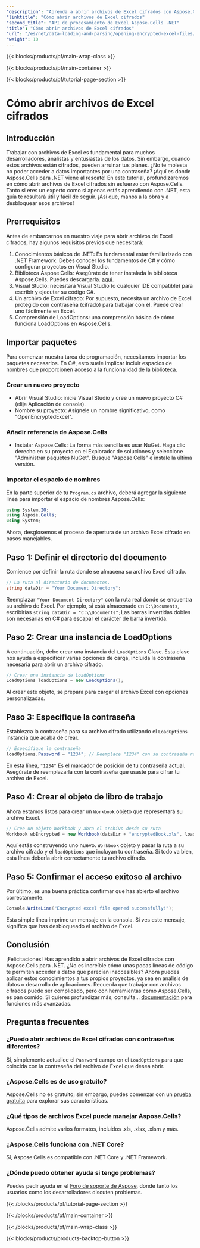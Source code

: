 ```yaml
---
"description": "Aprenda a abrir archivos de Excel cifrados con Aspose.Cells para .NET con esta guía paso a paso. Libere sus datos."
"linktitle": "Cómo abrir archivos de Excel cifrados"
"second_title": "API de procesamiento de Excel Aspose.Cells .NET"
"title": "Cómo abrir archivos de Excel cifrados"
"url": "/es/net/data-loading-and-parsing/opening-encrypted-excel-files/"
"weight": 10
---
```


{{< blocks/products/pf/main-wrap-class >}}

{{< blocks/products/pf/main-container >}}

{{< blocks/products/pf/tutorial-page-section >}}

# Cómo abrir archivos de Excel cifrados

## Introducción
Trabajar con archivos de Excel es fundamental para muchos desarrolladores, analistas y entusiastas de los datos. Sin embargo, cuando estos archivos están cifrados, pueden arruinar tus planes. ¿No te molesta no poder acceder a datos importantes por una contraseña? ¡Aquí es donde Aspose.Cells para .NET viene al rescate! En este tutorial, profundizaremos en cómo abrir archivos de Excel cifrados sin esfuerzo con Aspose.Cells. Tanto si eres un experto como si apenas estás aprendiendo con .NET, esta guía te resultará útil y fácil de seguir. ¡Así que, manos a la obra y a desbloquear esos archivos!
## Prerrequisitos
Antes de embarcarnos en nuestro viaje para abrir archivos de Excel cifrados, hay algunos requisitos previos que necesitará:
1. Conocimientos básicos de .NET: Es fundamental estar familiarizado con .NET Framework. Debes conocer los fundamentos de C# y cómo configurar proyectos en Visual Studio.
2. Biblioteca Aspose.Cells: Asegúrate de tener instalada la biblioteca Aspose.Cells. Puedes descargarla. [aquí](https://releases.aspose.com/cells/net/).
3. Visual Studio: necesitará Visual Studio (o cualquier IDE compatible) para escribir y ejecutar su código C#.
4. Un archivo de Excel cifrado: Por supuesto, necesita un archivo de Excel protegido con contraseña (cifrado) para trabajar con él. Puede crear uno fácilmente en Excel.
5. Comprensión de LoadOptions: una comprensión básica de cómo funciona LoadOptions en Aspose.Cells.
## Importar paquetes
Para comenzar nuestra tarea de programación, necesitamos importar los paquetes necesarios. En C#, esto suele implicar incluir espacios de nombres que proporcionen acceso a la funcionalidad de la biblioteca.
### Crear un nuevo proyecto
- Abrir Visual Studio: inicie Visual Studio y cree un nuevo proyecto C# (elija Aplicación de consola).
- Nombre su proyecto: Asígnele un nombre significativo, como "OpenEncryptedExcel".
### Añadir referencia de Aspose.Cells
- Instalar Aspose.Cells: La forma más sencilla es usar NuGet. Haga clic derecho en su proyecto en el Explorador de soluciones y seleccione "Administrar paquetes NuGet". Busque "Aspose.Cells" e instale la última versión.
### Importar el espacio de nombres
En la parte superior de tu `Program.cs` archivo, deberá agregar la siguiente línea para importar el espacio de nombres Aspose.Cells:
```csharp
using System.IO;
using Aspose.Cells;
using System;
```
Ahora, desglosemos el proceso de apertura de un archivo Excel cifrado en pasos manejables. 
## Paso 1: Definir el directorio del documento
Comience por definir la ruta donde se almacena su archivo Excel cifrado. 
```csharp
// La ruta al directorio de documentos.
string dataDir = "Your Document Directory";
```
Reemplazar `"Your Document Directory"` con la ruta real donde se encuentra su archivo de Excel. Por ejemplo, si está almacenado en `C:\Documents`, escribirías `string dataDir = "C:\\Documents";`Las barras invertidas dobles son necesarias en C# para escapar el carácter de barra invertida.
## Paso 2: Crear una instancia de LoadOptions
A continuación, debe crear una instancia del `LoadOptions` Clase. Esta clase nos ayuda a especificar varias opciones de carga, incluida la contraseña necesaria para abrir un archivo cifrado.
```csharp
// Crear una instancia de LoadOptions
LoadOptions loadOptions = new LoadOptions();
```
Al crear este objeto, se prepara para cargar el archivo Excel con opciones personalizadas.
## Paso 3: Especifique la contraseña
Establezca la contraseña para su archivo cifrado utilizando el `LoadOptions` instancia que acaba de crear.
```csharp
// Especifique la contraseña
loadOptions.Password = "1234"; // Reemplace "1234" con su contraseña real
```
En esta línea, `"1234"` Es el marcador de posición de tu contraseña actual. Asegúrate de reemplazarla con la contraseña que usaste para cifrar tu archivo de Excel.
## Paso 4: Crear el objeto de libro de trabajo
Ahora estamos listos para crear un `Workbook` objeto que representará su archivo Excel.
```csharp
// Cree un objeto Workbook y abra el archivo desde su ruta
Workbook wbEncrypted = new Workbook(dataDir + "encryptedBook.xls", loadOptions);
```
Aquí estás construyendo uno nuevo. `Workbook` objeto y pasar la ruta a su archivo cifrado y el `loadOptions` que incluyan tu contraseña. Si todo va bien, esta línea debería abrir correctamente tu archivo cifrado.
## Paso 5: Confirmar el acceso exitoso al archivo
Por último, es una buena práctica confirmar que has abierto el archivo correctamente. 
```csharp
Console.WriteLine("Encrypted excel file opened successfully!");
```
Esta simple línea imprime un mensaje en la consola. Si ves este mensaje, significa que has desbloqueado el archivo de Excel.
## Conclusión
¡Felicitaciones! Has aprendido a abrir archivos de Excel cifrados con Aspose.Cells para .NET. ¿No es increíble cómo unas pocas líneas de código te permiten acceder a datos que parecían inaccesibles? Ahora puedes aplicar estos conocimientos a tus propios proyectos, ya sea en análisis de datos o desarrollo de aplicaciones. 
Recuerda que trabajar con archivos cifrados puede ser complicado, pero con herramientas como Aspose.Cells, es pan comido. Si quieres profundizar más, consulta... [documentación](https://reference.aspose.com/cells/net/) para funciones más avanzadas.
## Preguntas frecuentes
### ¿Puedo abrir archivos de Excel cifrados con contraseñas diferentes?
Sí, simplemente actualice el `Password` campo en el `LoadOptions` para que coincida con la contraseña del archivo de Excel que desea abrir.
### ¿Aspose.Cells es de uso gratuito?
Aspose.Cells no es gratuito; sin embargo, puedes comenzar con un [prueba gratuita](https://releases.aspose.com/) para explorar sus características.
### ¿Qué tipos de archivos Excel puede manejar Aspose.Cells?
Aspose.Cells admite varios formatos, incluidos .xls, .xlsx, .xlsm y más.
### ¿Aspose.Cells funciona con .NET Core?
Sí, Aspose.Cells es compatible con .NET Core y .NET Framework.
### ¿Dónde puedo obtener ayuda si tengo problemas?
Puedes pedir ayuda en el [Foro de soporte de Aspose](https://forum.aspose.com/c/cells/9), donde tanto los usuarios como los desarrolladores discuten problemas.

{{< /blocks/products/pf/tutorial-page-section >}}

{{< /blocks/products/pf/main-container >}}

{{< /blocks/products/pf/main-wrap-class >}}

{{< blocks/products/products-backtop-button >}}